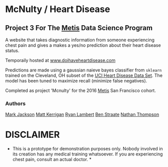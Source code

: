 # McNulty / Heart Disease
## Project 3 For The [Metis](http://www.thisismetis.com/) Data Science Program


A website that takes diagnostic information from someone experiencing chest pain and gives a makes a yes/no prediction about their heart disease status.

Temporaily hosted at www.doihaveheartdisease.com

Predictions are made using a gaussian naieve bayes classifier from `sklearn` trained on the Cleveland, OH subset of the [UCI Heart Disease Data Set](https://archive.ics.uci.edu/ml/datasets/Heart+Disease). The model has been tuned to maximize recall (minimize false negatives).

Completed as project 'Mcnulty' for the 2016 [Metis](http://www.thisismetis.com/) San Francisco cohort.

### Authors

[Mark Jackson](https://github.com/markgjackson)
[Matt Kerrigan](https://github.com/mkerrig)
[Ryan Lambert](https://github.com/Ryanglambert)
[Ben Straate](https://github.com/bstraa)
[Nathan Thompson](https://github.com/Nathan-Thompson)


# DISCLAIMER
* This is a prototype for demonstration purposes only. Nobody involved in its creation has any medical training whatsoever. If you are experiencing chest pain, consult an actual doctor. *